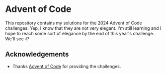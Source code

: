 # Advent of Code

This repository contains my solutions for the 2024 Advent of Code challenges. Yep, I know that they are not very elegant. I'm still learning and I hope to reach some sort of elegance by the end of this year's challenge. We'll see :P

## Acknowledgements

- Thanks [Advent of Code](https://adventofcode.com/) for providing the challenges.
